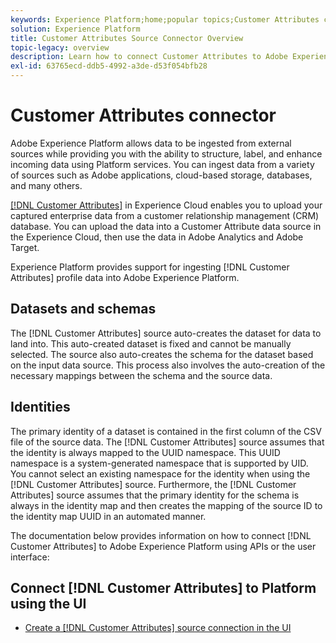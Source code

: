 ```yaml
---
keywords: Experience Platform;home;popular topics;Customer Attributes connector
solution: Experience Platform
title: Customer Attributes Source Connector Overview
topic-legacy: overview
description: Learn how to connect Customer Attributes to Adobe Experience Platform using APIs or the user interface
exl-id: 63765ecd-ddb5-4992-a3de-d53f054bfb28
---
```

# Customer Attributes connector

Adobe Experience Platform allows data to be ingested from external sources while providing you with the ability to structure, label, and enhance incoming data using Platform services. You can ingest data from a variety of sources such as Adobe applications, cloud-based storage, databases, and many others.

[[!DNL Customer Attributes]](https://experienceleague.adobe.com/docs/core-services/interface/services/customer-attributes/attributes.html?lang=en) in Experience Cloud enables you to upload your captured enterprise data from a customer relationship management (CRM) database. You can upload the data into a Customer Attribute data source in the Experience Cloud, then use the data in Adobe Analytics and Adobe Target.

Experience Platform provides support for ingesting [!DNL Customer Attributes] profile data into Adobe Experience Platform.

## Datasets and schemas

The [!DNL Customer Attributes] source auto-creates the dataset for data to land into. This auto-created dataset is fixed and cannot be manually selected. The source also auto-creates the schema for the dataset based on the input data source. This process also involves the auto-creation of the necessary mappings between the schema and the source data.

## Identities

The primary identity of a dataset is contained in the first column of the CSV file of the source data. The [!DNL Customer Attributes] source assumes that the identity is always mapped to the UUID namespace. This UUID namespace is a system-generated namespace that is supported by UID. You cannot select an existing namespace for the identity when using the [!DNL Customer Attributes] source. Furthermore, the [!DNL Customer Attributes] source assumes that the primary identity for the schema is always in the identity map and then creates the mapping of the source ID to the identity map UUID in an automated manner.

The documentation below provides information on how to connect [!DNL Customer Attributes] to Adobe Experience Platform using APIs or the user interface:

## Connect [!DNL Customer Attributes] to Platform using the UI

- [Create a [!DNL Customer Attributes] source connection in the UI](../../tutorials/ui/create/adobe-applications/customer-attributes.md)
